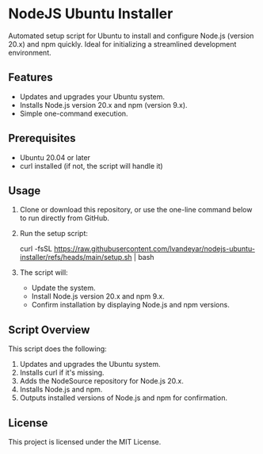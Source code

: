 # NodeJS Ubuntu Installer

Automated setup script for Ubuntu to install and configure Node.js (version 20.x) and npm quickly. Ideal for initializing a streamlined development environment.

## Features

- Updates and upgrades your Ubuntu system.
- Installs Node.js version 20.x and npm (version 9.x).
- Simple one-command execution.

## Prerequisites

- Ubuntu 20.04 or later
- curl installed (if not, the script will handle it)

## Usage

1. Clone or download this repository, or use the one-line command below to run directly from GitHub.

2. Run the setup script:

   curl -fsSL https://raw.githubusercontent.com/lvandeyar/nodejs-ubuntu-installer/refs/heads/main/setup.sh | bash

3. The script will:
   - Update the system.
   - Install Node.js version 20.x and npm 9.x.
   - Confirm installation by displaying Node.js and npm versions.

## Script Overview

This script does the following:

1. Updates and upgrades the Ubuntu system.
2. Installs curl if it's missing.
3. Adds the NodeSource repository for Node.js 20.x.
4. Installs Node.js and npm.
5. Outputs installed versions of Node.js and npm for confirmation.

## License

This project is licensed under the MIT License.